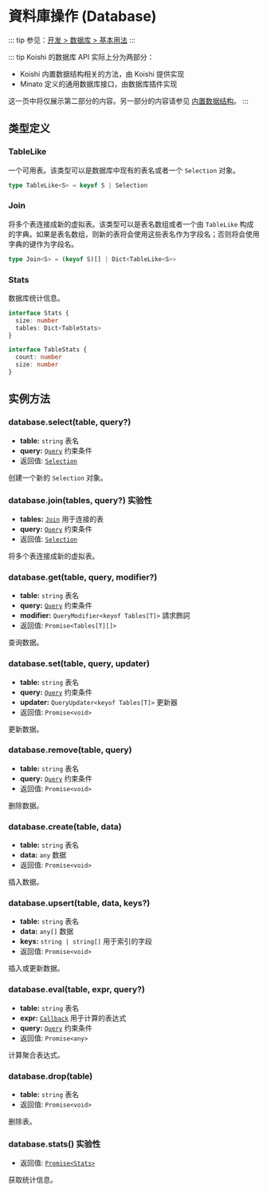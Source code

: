 # 資料庫操作 (Database)

::: tip
参见：[开发 > 数据库 > 基本用法](../../guide/database/)
:::

::: tip
Koishi 的数据库 API 实际上分为两部分：

- Koishi 内置数据结构相关的方法，由 Koishi 提供实现
- Minato 定义的通用数据库接口，由数据库插件实现

这一页中将仅展示第二部分的内容。另一部分的内容请参见 [内置数据结构](./built-in.md)。
:::

## 类型定义

### TableLike

一个可用表。该类型可以是数据库中现有的表名或者一个 `Selection` 对象。

```ts
type TableLike<S> = keyof S | Selection
```

### Join

将多个表连接成新的虚拟表。该类型可以是表名数组或者一个由 `TableLike` 构成的字典。如果是表名数组，则新的表将会使用这些表名作为字段名；否则将会使用字典的键作为字段名。

```ts
type Join<S> = (keyof S)[] | Dict<TableLike<S>>
```

### Stats

数据库统计信息。

```ts
interface Stats {
  size: number
  tables: Dict<TableStats>
}

interface TableStats {
  count: number
  size: number
}
```

## 实例方法

### database.select(table, query?)

- **table:** `string` 表名
- **query:** [`Query`](./query.md) 约束条件
- 返回值: [`Selection`](./selection.md)

创建一个新的 `Selection` 对象。

### database.join(tables, query?) <badge type="warning">实验性</badge>

- **tables:** [`Join`](#join) 用于连接的表
- **query:** [`Query`](./query.md) 约束条件
- 返回值: [`Selection`](./selection.md)

将多个表连接成新的虚拟表。

### database.get(table, query, modifier?)

- **table:** `string` 表名
- **query:** [`Query`](./query.md) 约束条件
- **modifier:** `QueryModifier<keyof Tables[T]>` 請求飾詞
- 返回值: `Promise<Tables[T][]>`

查询数据。

### database.set(table, query, updater)

- **table:** `string` 表名
- **query:** [`Query`](./query.md) 约束条件
- **updater:** `QueryUpdater<keyof Tables[T]>` 更新器
- 返回值: `Promise<void>`

更新数据。

### database.remove(table, query)

- **table:** `string` 表名
- **query:** [`Query`](./query.md) 约束条件
- 返回值: `Promise<void>`

删除数据。

### database.create(table, data)

- **table:** `string` 表名
- **data:** `any` 数据
- 返回值: `Promise<void>`

插入数据。

### database.upsert(table, data, keys?)

- **table:** `string` 表名
- **data:** `any[]` 数据
- **keys:** `string | string[]` 用于索引的字段
- 返回值: `Promise<void>`

插入或更新数据。

### database.eval(table, expr, query?)

- **table:** `string` 表名
- **expr:** [`Callback`](./selection.md#callback) 用于计算的表达式
- **query:** [`Query`](./query.md) 约束条件
- 返回值: `Promise<any>`

计算聚合表达式。

### database.drop(table)

- **table:** `string` 表名
- 返回值: `Promise<void>`

删除表。

### database.stats() <badge type="warning">实验性</badge>

- 返回值: [`Promise<Stats>`](#stats)

获取统计信息。
